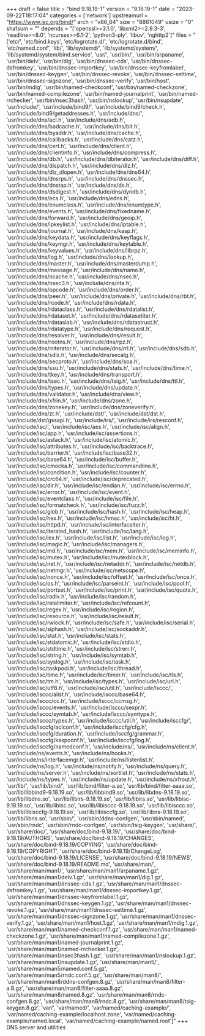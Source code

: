+++
draft = false
title = "bind 9.18.19-1"
version = "9.18.19-1"
date = "2023-09-22T18:17:04"
categories = ['network']
upstreamurl = "https://www.isc.org/bind/"
arch = "x86_64"
size = "8861049"
usize = "0"
sha1sum = ""
depends = "['openssl>=3.1.0', 'libxml2>=2.9.3-3', 'readline>=8.0', 'ncurses>=6.1-2', 'python3-ply', 'libuv', 'nghttp2']"
files = "['etc/', 'etc/bind.keys', 'etc/logrotate.d/', 'etc/logrotate.d/bind', 'etc/named.conf', 'lib/', 'lib/systemd/', 'lib/systemd/system/', 'lib/systemd/system/bind.service', 'usr/', 'usr/bin/', 'usr/bin/arpaname', 'usr/bin/delv', 'usr/bin/dig', 'usr/bin/dnssec-cds', 'usr/bin/dnssec-dsfromkey', 'usr/bin/dnssec-importkey', 'usr/bin/dnssec-keyfromlabel', 'usr/bin/dnssec-keygen', 'usr/bin/dnssec-revoke', 'usr/bin/dnssec-settime', 'usr/bin/dnssec-signzone', 'usr/bin/dnssec-verify', 'usr/bin/host', 'usr/bin/mdig', 'usr/bin/named-checkconf', 'usr/bin/named-checkzone', 'usr/bin/named-compilezone', 'usr/bin/named-journalprint', 'usr/bin/named-rrchecker', 'usr/bin/nsec3hash', 'usr/bin/nslookup', 'usr/bin/nsupdate', 'usr/include/', 'usr/include/bind9/', 'usr/include/bind9/check.h', 'usr/include/bind9/getaddresses.h', 'usr/include/dns/', 'usr/include/dns/acl.h', 'usr/include/dns/adb.h', 'usr/include/dns/badcache.h', 'usr/include/dns/bit.h', 'usr/include/dns/byaddr.h', 'usr/include/dns/cache.h', 'usr/include/dns/callbacks.h', 'usr/include/dns/catz.h', 'usr/include/dns/cert.h', 'usr/include/dns/client.h', 'usr/include/dns/clientinfo.h', 'usr/include/dns/compress.h', 'usr/include/dns/db.h', 'usr/include/dns/dbiterator.h', 'usr/include/dns/diff.h', 'usr/include/dns/dispatch.h', 'usr/include/dns/dlz.h', 'usr/include/dns/dlz_dlopen.h', 'usr/include/dns/dns64.h', 'usr/include/dns/dnsrps.h', 'usr/include/dns/dnssec.h', 'usr/include/dns/dnstap.h', 'usr/include/dns/ds.h', 'usr/include/dns/dsdigest.h', 'usr/include/dns/dyndb.h', 'usr/include/dns/ecs.h', 'usr/include/dns/edns.h', 'usr/include/dns/enumclass.h', 'usr/include/dns/enumtype.h', 'usr/include/dns/events.h', 'usr/include/dns/fixedname.h', 'usr/include/dns/forward.h', 'usr/include/dns/geoip.h', 'usr/include/dns/ipkeylist.h', 'usr/include/dns/iptable.h', 'usr/include/dns/journal.h', 'usr/include/dns/kasp.h', 'usr/include/dns/keydata.h', 'usr/include/dns/keyflags.h', 'usr/include/dns/keymgr.h', 'usr/include/dns/keytable.h', 'usr/include/dns/keyvalues.h', 'usr/include/dns/librpz.h', 'usr/include/dns/log.h', 'usr/include/dns/lookup.h', 'usr/include/dns/master.h', 'usr/include/dns/masterdump.h', 'usr/include/dns/message.h', 'usr/include/dns/name.h', 'usr/include/dns/ncache.h', 'usr/include/dns/nsec.h', 'usr/include/dns/nsec3.h', 'usr/include/dns/nta.h', 'usr/include/dns/opcode.h', 'usr/include/dns/order.h', 'usr/include/dns/peer.h', 'usr/include/dns/private.h', 'usr/include/dns/rbt.h', 'usr/include/dns/rcode.h', 'usr/include/dns/rdata.h', 'usr/include/dns/rdataclass.h', 'usr/include/dns/rdatalist.h', 'usr/include/dns/rdataset.h', 'usr/include/dns/rdatasetiter.h', 'usr/include/dns/rdataslab.h', 'usr/include/dns/rdatastruct.h', 'usr/include/dns/rdatatype.h', 'usr/include/dns/request.h', 'usr/include/dns/resolver.h', 'usr/include/dns/result.h', 'usr/include/dns/rootns.h', 'usr/include/dns/rpz.h', 'usr/include/dns/rriterator.h', 'usr/include/dns/rrl.h', 'usr/include/dns/sdb.h', 'usr/include/dns/sdlz.h', 'usr/include/dns/secalg.h', 'usr/include/dns/secproto.h', 'usr/include/dns/soa.h', 'usr/include/dns/ssu.h', 'usr/include/dns/stats.h', 'usr/include/dns/time.h', 'usr/include/dns/tkey.h', 'usr/include/dns/transport.h', 'usr/include/dns/tsec.h', 'usr/include/dns/tsig.h', 'usr/include/dns/ttl.h', 'usr/include/dns/types.h', 'usr/include/dns/update.h', 'usr/include/dns/validator.h', 'usr/include/dns/view.h', 'usr/include/dns/xfrin.h', 'usr/include/dns/zone.h', 'usr/include/dns/zonekey.h', 'usr/include/dns/zoneverify.h', 'usr/include/dns/zt.h', 'usr/include/dst/', 'usr/include/dst/dst.h', 'usr/include/dst/gssapi.h', 'usr/include/irs/', 'usr/include/irs/resconf.h', 'usr/include/isc/', 'usr/include/isc/aes.h', 'usr/include/isc/align.h', 'usr/include/isc/app.h', 'usr/include/isc/assertions.h', 'usr/include/isc/astack.h', 'usr/include/isc/atomic.h', 'usr/include/isc/attributes.h', 'usr/include/isc/backtrace.h', 'usr/include/isc/barrier.h', 'usr/include/isc/base32.h', 'usr/include/isc/base64.h', 'usr/include/isc/buffer.h', 'usr/include/isc/cmocka.h', 'usr/include/isc/commandline.h', 'usr/include/isc/condition.h', 'usr/include/isc/counter.h', 'usr/include/isc/crc64.h', 'usr/include/isc/deprecated.h', 'usr/include/isc/dir.h', 'usr/include/isc/endian.h', 'usr/include/isc/errno.h', 'usr/include/isc/error.h', 'usr/include/isc/event.h', 'usr/include/isc/eventclass.h', 'usr/include/isc/file.h', 'usr/include/isc/formatcheck.h', 'usr/include/isc/fuzz.h', 'usr/include/isc/glob.h', 'usr/include/isc/hash.h', 'usr/include/isc/heap.h', 'usr/include/isc/hex.h', 'usr/include/isc/hmac.h', 'usr/include/isc/ht.h', 'usr/include/isc/httpd.h', 'usr/include/isc/interfaceiter.h', 'usr/include/isc/iterated_hash.h', 'usr/include/isc/lang.h', 'usr/include/isc/lex.h', 'usr/include/isc/list.h', 'usr/include/isc/log.h', 'usr/include/isc/magic.h', 'usr/include/isc/managers.h', 'usr/include/isc/md.h', 'usr/include/isc/mem.h', 'usr/include/isc/meminfo.h', 'usr/include/isc/mutex.h', 'usr/include/isc/mutexblock.h', 'usr/include/isc/net.h', 'usr/include/isc/netaddr.h', 'usr/include/isc/netdb.h', 'usr/include/isc/netmgr.h', 'usr/include/isc/netscope.h', 'usr/include/isc/nonce.h', 'usr/include/isc/offset.h', 'usr/include/isc/once.h', 'usr/include/isc/os.h', 'usr/include/isc/parseint.h', 'usr/include/isc/pool.h', 'usr/include/isc/portset.h', 'usr/include/isc/print.h', 'usr/include/isc/quota.h', 'usr/include/isc/radix.h', 'usr/include/isc/random.h', 'usr/include/isc/ratelimiter.h', 'usr/include/isc/refcount.h', 'usr/include/isc/regex.h', 'usr/include/isc/region.h', 'usr/include/isc/resource.h', 'usr/include/isc/result.h', 'usr/include/isc/rwlock.h', 'usr/include/isc/safe.h', 'usr/include/isc/serial.h', 'usr/include/isc/siphash.h', 'usr/include/isc/sockaddr.h', 'usr/include/isc/stat.h', 'usr/include/isc/stats.h', 'usr/include/isc/stdatomic.h', 'usr/include/isc/stdio.h', 'usr/include/isc/stdtime.h', 'usr/include/isc/strerr.h', 'usr/include/isc/string.h', 'usr/include/isc/symtab.h', 'usr/include/isc/syslog.h', 'usr/include/isc/task.h', 'usr/include/isc/taskpool.h', 'usr/include/isc/thread.h', 'usr/include/isc/time.h', 'usr/include/isc/timer.h', 'usr/include/isc/tls.h', 'usr/include/isc/tm.h', 'usr/include/isc/types.h', 'usr/include/isc/url.h', 'usr/include/isc/utf8.h', 'usr/include/isc/util.h', 'usr/include/isccc/', 'usr/include/isccc/alist.h', 'usr/include/isccc/base64.h', 'usr/include/isccc/cc.h', 'usr/include/isccc/ccmsg.h', 'usr/include/isccc/events.h', 'usr/include/isccc/sexpr.h', 'usr/include/isccc/symtab.h', 'usr/include/isccc/symtype.h', 'usr/include/isccc/types.h', 'usr/include/isccc/util.h', 'usr/include/isccfg/', 'usr/include/isccfg/aclconf.h', 'usr/include/isccfg/cfg.h', 'usr/include/isccfg/duration.h', 'usr/include/isccfg/grammar.h', 'usr/include/isccfg/kaspconf.h', 'usr/include/isccfg/log.h', 'usr/include/isccfg/namedconf.h', 'usr/include/ns/', 'usr/include/ns/client.h', 'usr/include/ns/events.h', 'usr/include/ns/hooks.h', 'usr/include/ns/interfacemgr.h', 'usr/include/ns/listenlist.h', 'usr/include/ns/log.h', 'usr/include/ns/notify.h', 'usr/include/ns/query.h', 'usr/include/ns/server.h', 'usr/include/ns/sortlist.h', 'usr/include/ns/stats.h', 'usr/include/ns/types.h', 'usr/include/ns/update.h', 'usr/include/ns/xfrout.h', 'usr/lib/', 'usr/lib/bind/', 'usr/lib/bind/filter-a.so', 'usr/lib/bind/filter-aaaa.so', 'usr/lib/libbind9-9.18.19.so', 'usr/lib/libbind9.so', 'usr/lib/libdns-9.18.19.so', 'usr/lib/libdns.so', 'usr/lib/libirs-9.18.19.so', 'usr/lib/libirs.so', 'usr/lib/libisc-9.18.19.so', 'usr/lib/libisc.so', 'usr/lib/libisccc-9.18.19.so', 'usr/lib/libisccc.so', 'usr/lib/libisccfg-9.18.19.so', 'usr/lib/libisccfg.so', 'usr/lib/libns-9.18.19.so', 'usr/lib/libns.so', 'usr/sbin/', 'usr/sbin/ddns-confgen', 'usr/sbin/named', 'usr/sbin/rndc', 'usr/sbin/rndc-confgen', 'usr/sbin/tsig-keygen', 'usr/share/', 'usr/share/doc/', 'usr/share/doc/bind-9.18.19/', 'usr/share/doc/bind-9.18.19/AUTHORS', 'usr/share/doc/bind-9.18.19/CHANGES', 'usr/share/doc/bind-9.18.19/COPYING', 'usr/share/doc/bind-9.18.19/COPYRIGHT', 'usr/share/doc/bind-9.18.19/ChangeLog', 'usr/share/doc/bind-9.18.19/LICENSE', 'usr/share/doc/bind-9.18.19/NEWS', 'usr/share/doc/bind-9.18.19/README.md', 'usr/share/man/', 'usr/share/man/man1/', 'usr/share/man/man1/arpaname.1.gz', 'usr/share/man/man1/delv.1.gz', 'usr/share/man/man1/dig.1.gz', 'usr/share/man/man1/dnssec-cds.1.gz', 'usr/share/man/man1/dnssec-dsfromkey.1.gz', 'usr/share/man/man1/dnssec-importkey.1.gz', 'usr/share/man/man1/dnssec-keyfromlabel.1.gz', 'usr/share/man/man1/dnssec-keygen.1.gz', 'usr/share/man/man1/dnssec-revoke.1.gz', 'usr/share/man/man1/dnssec-settime.1.gz', 'usr/share/man/man1/dnssec-signzone.1.gz', 'usr/share/man/man1/dnssec-verify.1.gz', 'usr/share/man/man1/host.1.gz', 'usr/share/man/man1/mdig.1.gz', 'usr/share/man/man1/named-checkconf.1.gz', 'usr/share/man/man1/named-checkzone.1.gz', 'usr/share/man/man1/named-compilezone.1.gz', 'usr/share/man/man1/named-journalprint.1.gz', 'usr/share/man/man1/named-rrchecker.1.gz', 'usr/share/man/man1/nsec3hash.1.gz', 'usr/share/man/man1/nslookup.1.gz', 'usr/share/man/man1/nsupdate.1.gz', 'usr/share/man/man5/', 'usr/share/man/man5/named.conf.5.gz', 'usr/share/man/man5/rndc.conf.5.gz', 'usr/share/man/man8/', 'usr/share/man/man8/ddns-confgen.8.gz', 'usr/share/man/man8/filter-a.8.gz', 'usr/share/man/man8/filter-aaaa.8.gz', 'usr/share/man/man8/named.8.gz', 'usr/share/man/man8/rndc-confgen.8.gz', 'usr/share/man/man8/rndc.8.gz', 'usr/share/man/man8/tsig-keygen.8.gz', 'var/', 'var/named/', 'var/named/caching-example/', 'var/named/caching-example/localhost.zone', 'var/named/caching-example/named.local', 'var/named/caching-example/named.root']"
+++
DNS server and utilities